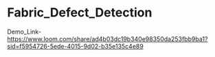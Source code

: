 # Fabric_Defect_Detection
Demo_Link- https://www.loom.com/share/ad4b03dc19b340e98350da253fbb9ba1?sid=f5954726-5ede-4015-9d02-b35e135c4e89
